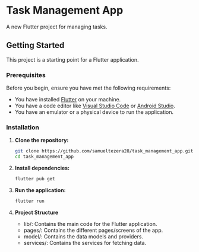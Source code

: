 # Task Management App

A new Flutter project for managing tasks.

## Getting Started

This project is a starting point for a Flutter application.

### Prerequisites

Before you begin, ensure you have met the following requirements:

- You have installed [Flutter](https://flutter.dev/docs/get-started/install) on your machine.
- You have a code editor like [Visual Studio Code](https://code.visualstudio.com/) or [Android Studio](https://developer.android.com/studio).
- You have an emulator or a physical device to run the application.

### Installation

1. **Clone the repository:**

   ```sh
   git clone https://github.com/samueltezera28/task_management_app.git
   cd task_management_app
   ```

2. **Install dependencies:**

   ```sh
   flutter pub get
   ```

3. **Run the application:**

   ```sh
   flutter run
   ```

4. **Project Structure**
    
   - lib/: Contains the main code for the Flutter application.
   - pages/: Contains the different pages/screens of the app.
   - model/: Contains the data models and providers.
   - services/: Contains the services for fetching data.
  